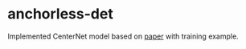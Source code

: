 # anchorless-det

Implemented CenterNet model based on [paper](https://arxiv.org/abs/1904.07850) with training example.
